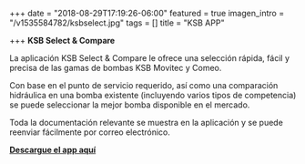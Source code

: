 +++
date = "2018-08-29T17:19:26-06:00"
featured = true
imagen_intro = "/v1535584782/ksbselect.jpg"
tags = []
title = "KSB APP"

+++
**KSB Select & Compare**

La aplicación KSB Select & Compare le ofrece una selección rápida, fácil y precisa de las gamas de bombas KSB Movitec y Comeo.

Con base en el punto de servicio requerido, así como una comparación hidráulica en una bomba existente (incluyendo varios tipos de competencia) se puede seleccionar la mejor bomba disponible en el mercado.

Toda la documentación relevante se muestra en la aplicación y se puede reenviar fácilmente por correo electrónico.

[**Descargue el app aquí**](https://itunes.apple.com/us/app/ksb-select-compare/id1321997179?mt=8 "Descargue el app")